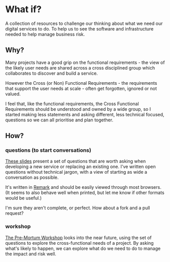 # What if?

A collection of resources to challenge our thinking about what we need our
digital services to do. To help us to see the software and infrastructure
needed to help manage business risk.

## Why?
Many projects have a good grip on the functional requirements - the view of the
likely user needs are shared across a cross disciplined group which collaborates
to discover and build a service.

However the Cross (or Non) Functional Requirements - the requirements that
support the user needs at scale - often get forgotten, ignored or not valued.

I feel that, like the functional requirements, the Cross Functional Requirements
should be understood and owned by a wide group, so I started making less
statements and asking different, less technical focused, questions so we can all
prioritise and plan together.

## How?
### questions (to start conversations)
[These slides](https://cdn.rawgit.com/danielabel/what-ifs/3f83f6131c625dcfef885033883e8f8c06b8b626/what-ifs-remark-deck.html)
present a set of questions that are worth asking when developing a new service
or replacing an existing one. I've written open questions without technical
jargon, with a view of starting as wide a conversation as possible.

It's written in [Remark](http://remarkjs.com/) and should be easily viewed
through most browsers. (It seems to also behave well when printed, but let me
know if other formats would be useful.)

I'm sure they aren't complete, or perfect. How about a fork and a pull request?

### workshop
[The Pre-Mortum Workshop](https://github.com/danielabel/what-ifs/blob/master/pre-mortem.md)
looks into the near future, using the set of questions to explore the
cross-functional needs of a project. By asking what's likely to happen, we
can explore what do we need to do to manage the impact and risk well.
